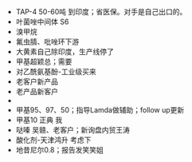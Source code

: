- TAP-4 50-60吨 到印度；省医保。对手是自己出口的。
- 叶菌唑中间体 S6
- 溴甲烷
- 氟虫腈、吡唑环下游
- 大黄素自己除印度，生产线停了
- 甲基超颖总；需要
- 对乙酰氨基酚-工业级买来
- 老客户新产品
- 老产品新客户
-
- 甲基95、97、50；指导Lamda做辅助；follow up更新
- 甲基10 正典 我
- 哒嗪 吴赣、老客户；新询盘内贸王涛
- 酸化剂-天津鸿升 考虑下
- 地昔尼尔0.8；报告发笑笑姐